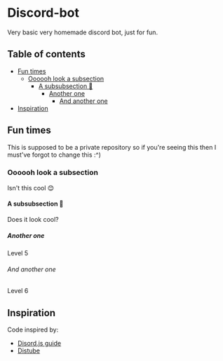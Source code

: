 # Discord-bot

Very basic very homemade discord bot, just for fun.

## Table of contents <!-- omit in toc -->

- [Fun times](#fun-times)
  - [Oooooh look a subsection](#oooooh-look-a-subsection)
    - [A subsubsection 🤭](#a-subsubsection-)
      - [Another one](#another-one)
        - [And another one](#and-another-one)
- [Inspiration](#inspiration)

## Fun times

This is supposed to be a private repository so if you're seeing this then I must've forgot to change this :^)

### Oooooh look a subsection

Isn't this cool 😊

#### A subsubsection 🤭

Does it look cool?

##### Another one

Level 5

###### And another one

Level 6

## Inspiration

Code inspired by:

- [Disord.js guide](https://discordjs.guide)
- [Distube](https://github.com/skick1234/DisTube.git)
